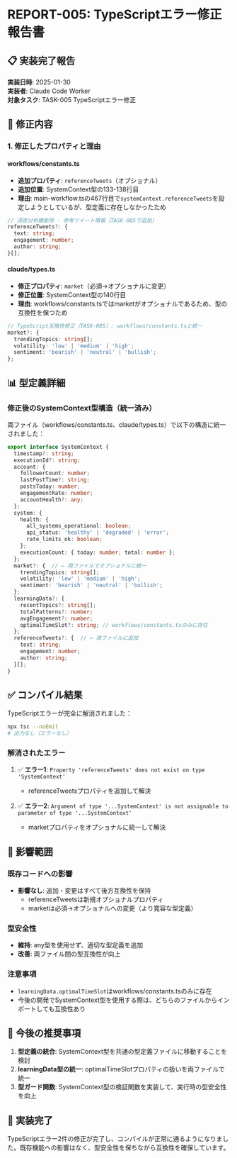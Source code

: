 # REPORT-005: TypeScriptエラー修正報告書

## 📋 実装完了報告

**実装日時**: 2025-01-30  
**実装者**: Claude Code Worker  
**対象タスク**: TASK-005 TypeScriptエラー修正

## 🔧 修正内容

### 1. 修正したプロパティと理由

#### workflows/constants.ts
- **追加プロパティ**: `referenceTweets`（オプショナル）
- **追加位置**: SystemContext型の133-138行目
- **理由**: main-workflow.tsの467行目で`systemContext.referenceTweets`を設定しようとしているが、型定義に存在しなかったため

```typescript
// 深夜分析機能用 - 参考ツイート情報（TASK-005で追加）
referenceTweets?: {
  text: string;
  engagement: number;
  author: string;
}[];
```

#### claude/types.ts
- **修正プロパティ**: `market`（必須→オプショナルに変更）
- **修正位置**: SystemContext型の140行目
- **理由**: workflows/constants.tsではmarketがオプショナルであるため、型の互換性を保つため

```typescript
// TypeScript互換性修正（TASK-005）: workflows/constants.tsと統一
market?: {
  trendingTopics: string[];
  volatility: 'low' | 'medium' | 'high';
  sentiment: 'bearish' | 'neutral' | 'bullish';
};
```

## 📊 型定義詳細

### 修正後のSystemContext型構造（統一済み）

両ファイル（workflows/constants.ts、claude/types.ts）で以下の構造に統一されました：

```typescript
export interface SystemContext {
  timestamp?: string;
  executionId?: string;
  account: {
    followerCount: number;
    lastPostTime?: string;
    postsToday: number;
    engagementRate: number;
    accountHealth?: any;
  };
  system: {
    health: {
      all_systems_operational: boolean;
      api_status: 'healthy' | 'degraded' | 'error';
      rate_limits_ok: boolean;
    };
    executionCount: { today: number; total: number };
  };
  market?: {  // ← 両ファイルでオプショナルに統一
    trendingTopics: string[];
    volatility: 'low' | 'medium' | 'high';
    sentiment: 'bearish' | 'neutral' | 'bullish';
  };
  learningData?: {
    recentTopics?: string[];
    totalPatterns?: number;
    avgEngagement?: number;
    optimalTimeSlot?: string; // workflows/constants.tsのみに存在
  };
  referenceTweets?: {  // ← 両ファイルに追加
    text: string;
    engagement: number;
    author: string;
  }[];
}
```

## ✅ コンパイル結果

TypeScriptエラーが完全に解消されました：

```bash
npx tsc --noEmit
# 出力なし（エラーなし）
```

### 解消されたエラー
1. ✅ **エラー1**: `Property 'referenceTweets' does not exist on type 'SystemContext'`
   - referenceTweetsプロパティを追加して解決

2. ✅ **エラー2**: `Argument of type '...SystemContext' is not assignable to parameter of type '...SystemContext'`
   - marketプロパティをオプショナルに統一して解決

## 🎯 影響範囲

### 既存コードへの影響
- **影響なし**: 追加・変更はすべて後方互換性を保持
  - referenceTweetsは新規オプショナルプロパティ
  - marketは必須→オプショナルへの変更（より寛容な型定義）

### 型安全性
- **維持**: any型を使用せず、適切な型定義を追加
- **改善**: 両ファイル間の型互換性が向上

### 注意事項
- `learningData.optimalTimeSlot`はworkflows/constants.tsのみに存在
- 今後の開発でSystemContext型を使用する際は、どちらのファイルからインポートしても互換性あり

## 📝 今後の推奨事項

1. **型定義の統合**: SystemContext型を共通の型定義ファイルに移動することを検討
2. **learningData型の統一**: optimalTimeSlotプロパティの扱いを両ファイルで統一
3. **型ガード関数**: SystemContext型の検証関数を実装して、実行時の型安全性を向上

## 🎉 実装完了

TypeScriptエラー2件の修正が完了し、コンパイルが正常に通るようになりました。既存機能への影響はなく、型安全性を保ちながら互換性を確保しています。
